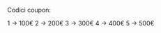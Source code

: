 Codici coupon:

   1   ->   100€
   2   ->   200€
   3   ->   300€
   4   ->   400€
   5   ->   500€


